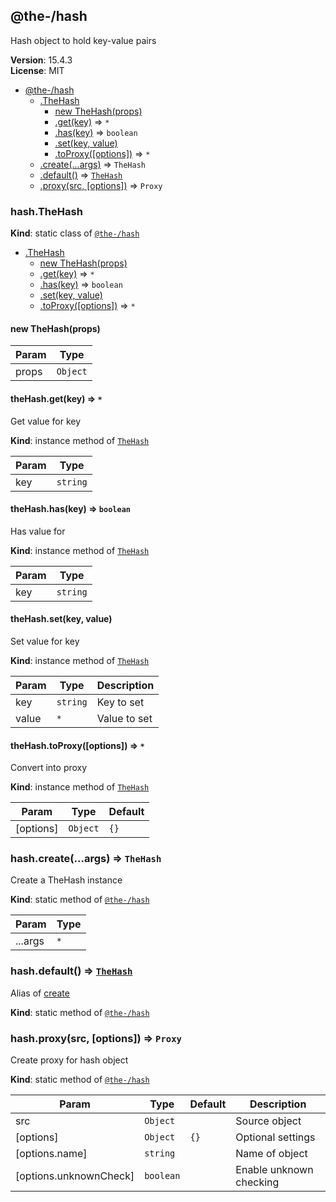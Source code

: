 <!--- Code generated by @the-/script-doc. DO NOT EDIT. -->

<a name="module_@the-/hash"></a>

## @the-/hash
Hash object to hold key-value pairs

**Version**: 15.4.3  
**License**: MIT  

* [@the-/hash](#module_@the-/hash)
    * [.TheHash](#module_@the-/hash.TheHash)
        * [new TheHash(props)](#new_module_@the-/hash.TheHash_new)
        * [.get(key)](#module_@the-/hash.TheHash+get) ⇒ <code>\*</code>
        * [.has(key)](#module_@the-/hash.TheHash+has) ⇒ <code>boolean</code>
        * [.set(key, value)](#module_@the-/hash.TheHash+set)
        * [.toProxy([options])](#module_@the-/hash.TheHash+toProxy) ⇒ <code>\*</code>
    * [.create(...args)](#module_@the-/hash.create) ⇒ <code>TheHash</code>
    * [.default()](#module_@the-/hash.default) ⇒ [<code>TheHash</code>](#module_@the-/hash.TheHash)
    * [.proxy(src, [options])](#module_@the-/hash.proxy) ⇒ <code>Proxy</code>

<a name="module_@the-/hash.TheHash"></a>

### hash.TheHash
**Kind**: static class of [<code>@the-/hash</code>](#module_@the-/hash)  

* [.TheHash](#module_@the-/hash.TheHash)
    * [new TheHash(props)](#new_module_@the-/hash.TheHash_new)
    * [.get(key)](#module_@the-/hash.TheHash+get) ⇒ <code>\*</code>
    * [.has(key)](#module_@the-/hash.TheHash+has) ⇒ <code>boolean</code>
    * [.set(key, value)](#module_@the-/hash.TheHash+set)
    * [.toProxy([options])](#module_@the-/hash.TheHash+toProxy) ⇒ <code>\*</code>

<a name="new_module_@the-/hash.TheHash_new"></a>

#### new TheHash(props)

| Param | Type |
| --- | --- |
| props | <code>Object</code> | 

<a name="module_@the-/hash.TheHash+get"></a>

#### theHash.get(key) ⇒ <code>\*</code>
Get value for key

**Kind**: instance method of [<code>TheHash</code>](#module_@the-/hash.TheHash)  

| Param | Type |
| --- | --- |
| key | <code>string</code> | 

<a name="module_@the-/hash.TheHash+has"></a>

#### theHash.has(key) ⇒ <code>boolean</code>
Has value for

**Kind**: instance method of [<code>TheHash</code>](#module_@the-/hash.TheHash)  

| Param | Type |
| --- | --- |
| key | <code>string</code> | 

<a name="module_@the-/hash.TheHash+set"></a>

#### theHash.set(key, value)
Set value for key

**Kind**: instance method of [<code>TheHash</code>](#module_@the-/hash.TheHash)  

| Param | Type | Description |
| --- | --- | --- |
| key | <code>string</code> | Key to set |
| value | <code>\*</code> | Value to set |

<a name="module_@the-/hash.TheHash+toProxy"></a>

#### theHash.toProxy([options]) ⇒ <code>\*</code>
Convert into proxy

**Kind**: instance method of [<code>TheHash</code>](#module_@the-/hash.TheHash)  

| Param | Type | Default |
| --- | --- | --- |
| [options] | <code>Object</code> | <code>{}</code> | 

<a name="module_@the-/hash.create"></a>

### hash.create(...args) ⇒ <code>TheHash</code>
Create a TheHash instance

**Kind**: static method of [<code>@the-/hash</code>](#module_@the-/hash)  

| Param | Type |
| --- | --- |
| ...args | <code>\*</code> | 

<a name="module_@the-/hash.default"></a>

### hash.default() ⇒ [<code>TheHash</code>](#module_@the-/hash.TheHash)
Alias of [create](#module_@the-/hash.create)

**Kind**: static method of [<code>@the-/hash</code>](#module_@the-/hash)  
<a name="module_@the-/hash.proxy"></a>

### hash.proxy(src, [options]) ⇒ <code>Proxy</code>
Create proxy for hash object

**Kind**: static method of [<code>@the-/hash</code>](#module_@the-/hash)  

| Param | Type | Default | Description |
| --- | --- | --- | --- |
| src | <code>Object</code> |  | Source object |
| [options] | <code>Object</code> | <code>{}</code> | Optional settings |
| [options.name] | <code>string</code> |  | Name of object |
| [options.unknownCheck] | <code>boolean</code> |  | Enable unknown checking |
